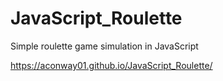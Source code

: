 # JavaScript_Roulette
Simple roulette game simulation in JavaScript

https://aconway01.github.io/JavaScript_Roulette/
